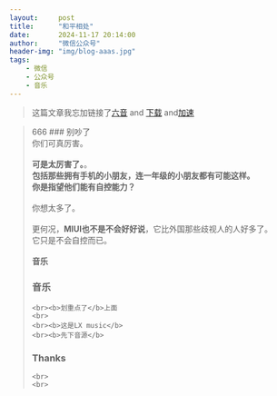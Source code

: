 ```yaml
---
layout:     post
title:      "和平相处"
date:       2024-11-17 20:14:00
author:     "微信公众号"
header-img: "img/blog-aaas.jpg"
tags:
    - 微信
    - 公众号
    - 音乐
---
```


> 这篇文章我忘加链接了[六音](https://www.sixyin.com) and [下载](https://github.com/lyswhut/lx-music-mobile/releases/download/v1.6.0/lx-music-mobile-v1.6.0-x86.apk)  and[加速](https://gh.api.99988866.xyz/)
    


<div>
    <blockquote>666
### 别吵了
        <br>你们可真厉害。
    <br>
    <br><b>可是太厉害了。</b>。
    <br>
    <br年轻人经常在群里发一些东西让人生气。
    <br><b>包括那些拥有手机的小朋友，连一年级的小朋友都有可能这样。</b>
    <br><b>你是指望他们能有自控能力？</b>
    <br>
    <br>你想太多了。
    <br>
    <br>更何况，<b>MIUI也不是不会好好说</b>，它比外国那些歧视人的人好多了。
    <br>它只是不会自控而已。
    <br>
    <br><b>音乐</b>
      
### 音乐
    <br><b>划重点了</b>上面
    <br>
    <br><b>这是LX music</b>
    <br><b>先下音源</b>
    
### Thanks

    <br>
    <br>
</div>
